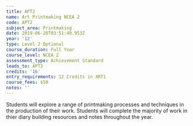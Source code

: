 ```yaml
---
title: APT2
name: Art Printmaking NCEA 2
code: APT2
subject_area: Printmaking
date: 2019-06-28T03:51:49.953Z
year: '12'
type: Level 2 Optional
course_duration: Full Year
course_level: NCEA 2
assessment_type: Achievement Standard
leads_to: APT3
credits: '16'
entry_requirements: 12 Credits in ART1
course_fees: $50
notes: ''
---
```

Students will explore a range of printmaking processes and techniques in the production of their work. Students will complete the majority of work in thier diary building resources and notes throughout the year.
